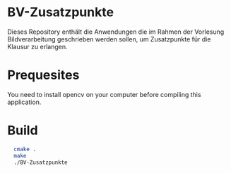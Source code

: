 # BV-Zusatzpunkte
Dieses Repository enthält die Anwendungen die im Rahmen der Vorlesung Bildverarbeitung geschrieben werden sollen, um Zusatzpunkte für die Klausur zu erlangen.

# Prequesites
You need to install opencv on your computer before compiling this application.

# Build
```sh
  cmake .
  make
  ./BV-Zusatzpunkte
```
